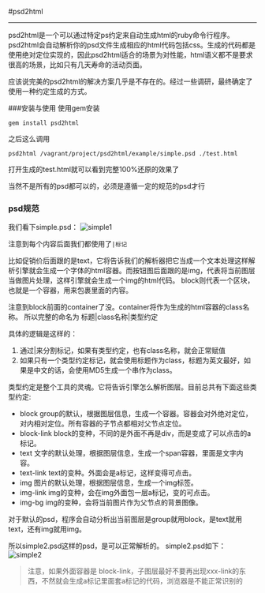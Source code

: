 #psd2html

---

psd2html是一个可以通过特定ps约定来自动生成html的ruby命令行程序。
psd2html会自动解析你的psd文件生成相应的html代码包括css。生成的代码都是使用绝对定位实现的，因此psd2html适合的场景为对性能，html语义都不是要求很高的场景，比如只有几天寿命的活动页面。

应该说完美的psd2html的解决方案几乎是不存在的。经过一些调研，最终确定了使用一种约定生成的方式。


###安装与使用
使用gem安装
```
gem install psd2html
```

之后这么调用
```
psd2html /vagrant/project/psd2html/example/simple.psd ./test.html
```
打开生成的test.html就可以看到完整100%还原的效果了


当然不是所有的psd都可以的，必须是遵循一定的规范的psd才行



### psd规范





我们看下simple.psd：
![simple1](http://blogzwk.qiniudn.com/simple.JPG)


注意到每个内容后面我们都使用了`|标记`

比如促销价后面跟的是text，它将告诉我们的解析器把它当成一个文本处理这样解析引擎就会生成一个字体的html容器。而按钮图后面跟的是img，代表将当前图层当做图片处理，这样引擎就会生成一个img的html代码。
block则代表一个区块，也就是一个容器，用来包裹里面的内容。

注意到block前面的container了没。container将作为生成的html容器的class名称。
所以完整的命名为 标题|class名称|类型约定

具体的逻辑是这样的：

1. 通过|来分割标记，如果有类型约定，也有class名称，就会正常赋值 
2. 如果只有一个类型约定标记，就会使用标题作为class，标题为英文最好，如果是中文的话，会使用MD5生成一个串作为class。

类型约定是整个工具的灵魂。它将告诉引擎怎么解析图层。目前总共有下面这些类型约定:

* block group的默认，根据图层信息，生成一个容器。容器会对外绝对定位，对内相对定位。所有容器的子节点都相对父节点定位。
* block-link block的变种，不同的是外面不再是div，而是变成了可以点击的a标记。
* text 文字的默认处理，根据图层信息，生成一个span容器，里面是文字内容。
* text-link text的变种。外面会是a标记，这样变得可点击。
* img 图片的默认处理，根据图层信息，生成一个img标签。
* img-link img的变种，会在img外面包一层a标记，变的可点击。
* img-bg img的变种，会将当前图片作为父节点的背景图像。

对于默认的psd，程序会自动分析出当前图层是group就用block，是text就用text，还有img就用img。

所以simple2.psd这样的psd，是可以正常解析的。
simple2.psd如下：
![simple2](http://blogzwk.qiniudn.com/simple2.JPG)




> 注意，如果外面容器是 block-link，子图层最好不要再出现xxx-link的东西，不然就会生成a标记里面套a标记的代码，浏览器是不能正常识别的

